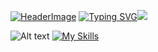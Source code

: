 [![HeaderImage](https://scriptsandstyles.neocities.org/github-profile/head.png?c=2)](https://github.com/einfachniemmand/)
[![Typing SVG](https://readme-typing-svg.herokuapp.com?weight=100&size=22&duration=750&pause=1000&color=F7D3B9&vCenter=true&repeat=false&width=500&lines=%F0%9F%93%9A++german+student;%F0%9F%92%BB++web+designer;%F0%9F%A7%A0++psychology;%F0%9F%8E%A7++music+enthusiast;%F0%9F%A4%93++nerdy+programmer;%F0%9F%97%BA%EF%B8%8F++traveler;%F0%9F%94%97++github%2Feinfachniemmand)](https://github.com/einfachniemmand/)![](https://komarev.com/ghpvc/?username=einfachniemmand)

![Alt text](https://spotify-recently-played-readme.vercel.app/api?user=31eu45exj3iolmwkygx5lqswza7u&count=3)
[![My Skills](https://skillicons.dev/icons?i=js,html,css,cloudflare,github,linux,postman)](https://github.com/tandpfun/skill-icons)
